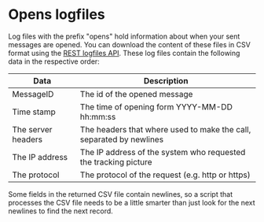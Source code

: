 # Opens logfiles

Log files with the prefix "opens" hold information about when your sent messages
are opened. You can download the content of these files in CSV format using the [REST logfiles API](rest-logfiles).
These log files contain the following data in the respective order:

| Data                | Description                                                         |
| ------------------- | ------------------------------------------------------------------- |
| MessageID           | The id of the opened message                                        |
| Time stamp          | The time of opening form YYYY-MM-DD hh:mm:ss                        |
| The server headers  | The headers that where used to make the call, separated by newlines |
| The IP address      | The IP address of the system who requested the tracking picture     |
| The protocol        | The protocol of the request (e.g. http or https)                    |

Some fields in the returned CSV file contain newlines, so a script that
processes the CSV file needs to be a little smarter than just look for
the next newlines to find the next record.
